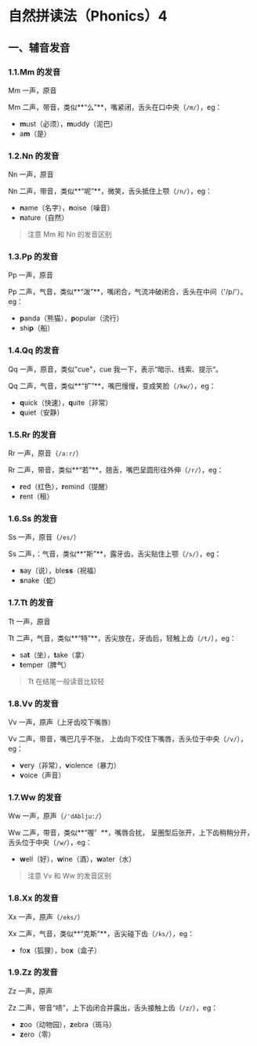 # 自然拼读法（Phonics）4

## 一、辅音发音

### 1.1.Mm 的发音

Mm 一声，原音

Mm 二声，带音，类似**“么”**，嘴紧闭，舌头在口中央（`/m/`），eg：

- **m**ust（必须），**m**uddy（泥巴）
- a**m**（是）

### 1.2.Nn 的发音

Nn 一声，原音

Nn 二声，带音，类似**“呢”**，微笑，舌头抵住上颚（`/n/`），eg：

- **n**ame（名字），**n**oise（噪音）
- **n**ature（自然）

> 注意 Mm 和 Nn 的发音区别

### 1.3.Pp 的发音

Pp 一声，原音

Pp 二声，气音，类似**“泼”**，嘴闭合，气流冲破闭合，舌头在中间（'/p/'）。eg：

- **p**anda（熊猫），**p**opular（流行）
- shi**p**（船）

### 1.4.Qq 的发音

Qq 一声，原音，类似"cue"，cue 我一下，表示“暗示、线索、提示“。

Qq 二声，气音，类似**“扩”**，嘴巴慢慢，变成笑脸（`/kw/`），eg：

- **q**uick（快速），**q**uite（非常）
- **q**uiet（安静）

### 1.5.Rr 的发音

Rr 一声，原音（`/a:r/`）

Rr 二声，带音，类似**“若”**，翘舌，嘴巴呈圆形往外伸（`/r/`），eg：

- **r**ed（红色），**r**emind（提醒）
- **r**ent（租）

### 1.6.Ss 的发音

Ss 一声，原音（`/es/`）

Ss 二声，：气音，类似**“斯”**，露牙齿，舌尖贴住上颚（`/s/`），eg：

- **s**ay（说），ble**ss**（祝福）
- **s**nake（蛇）

### 1.7.Tt 的发音

Tt 一声，原音

Tt 二声，气音，类似**“特”**，舌尖放在，牙齿后，轻触上齿（`/t/`），eg：

- sa**t**（坐），**t**ake（拿）
- **t**emper（脾气）

> Tt 在结尾一般读音比较轻

### 1.8.Vv 的发音

Vv 一声，原声（上牙齿咬下嘴唇）

Vv 二声，带音，嘴巴几乎不张， 上齿向下咬住下嘴唇，舌头位于中央（`/v/`），eg：

- **v**ery（非常），**v**iolence（暴力）
- **v**oice（声音）

### 1.7.Ww 的发音

Ww 一声，原声（`/'dAblju:/`）

Ww 二声，带音，类似**“喔〞**，嘴唇合扰， 呈圈型后张开，上下齿稍稍分开，舌头位于中央（`/w/`），eg：

- **w**ell（好），**w**ine（酒），**w**ater（水）

> 注意 Vv 和 Ww 的发音区别

### 1.8.Xx 的发音

Xx 一声，原声（`/eks/`）

Xx 二声，气音，类似**“克斯”**，舌尖碰下齿（`/ks/`），eg：

- fo**x**（狐狸），bo**x**（盒子）

### 1.9.Zz 的发音

Zz 一声，原声

Zz 二声，带音“啧”，上下齿闭合并露出，舌头接触上齿（`/z/`），eg：

- **z**oo（动物园），**z**ebra（斑马）
- **z**ero（零）
